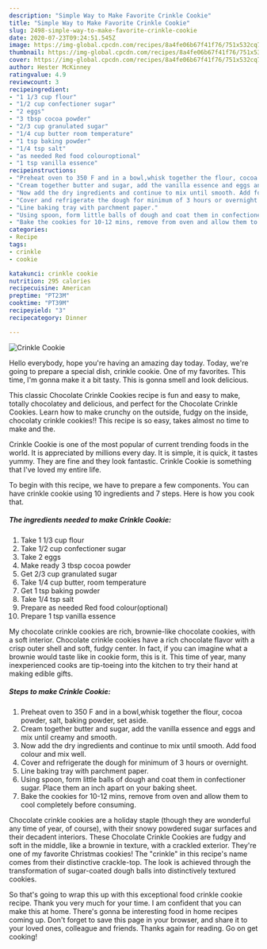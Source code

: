 ```yaml
---
description: "Simple Way to Make Favorite Crinkle Cookie"
title: "Simple Way to Make Favorite Crinkle Cookie"
slug: 2498-simple-way-to-make-favorite-crinkle-cookie
date: 2020-07-23T09:24:51.545Z
image: https://img-global.cpcdn.com/recipes/8a4fe06b67f41f76/751x532cq70/crinkle-cookie-recipe-main-photo.jpg
thumbnail: https://img-global.cpcdn.com/recipes/8a4fe06b67f41f76/751x532cq70/crinkle-cookie-recipe-main-photo.jpg
cover: https://img-global.cpcdn.com/recipes/8a4fe06b67f41f76/751x532cq70/crinkle-cookie-recipe-main-photo.jpg
author: Hester McKinney
ratingvalue: 4.9
reviewcount: 3
recipeingredient:
- "1 1/3 cup flour"
- "1/2 cup confectioner sugar"
- "2 eggs"
- "3 tbsp cocoa powder"
- "2/3 cup granulated sugar"
- "1/4 cup butter room temperature"
- "1 tsp baking powder"
- "1/4 tsp salt"
- "as needed Red food colouroptional"
- "1 tsp vanilla essence"
recipeinstructions:
- "Preheat oven to 350 F and in a bowl,whisk together the flour, cocoa powder, salt, baking powder, set aside."
- "Cream together butter and sugar, add the vanilla essence and eggs and mix until creamy and smooth."
- "Now add the dry ingredients and continue to mix until smooth. Add food colour and mix well."
- "Cover and refrigerate the dough for minimum of 3 hours or overnight."
- "Line baking tray with parchment paper."
- "Using spoon, form little balls of dough and coat them in confectioner sugar. Place them an inch apart on your baking sheet."
- "Bake the cookies for 10-12 mins, remove from oven and allow them to cool completely before consuming."
categories:
- Recipe
tags:
- crinkle
- cookie

katakunci: crinkle cookie 
nutrition: 295 calories
recipecuisine: American
preptime: "PT23M"
cooktime: "PT39M"
recipeyield: "3"
recipecategory: Dinner

---
```



![Crinkle Cookie](https://img-global.cpcdn.com/recipes/8a4fe06b67f41f76/751x532cq70/crinkle-cookie-recipe-main-photo.jpg)

Hello everybody, hope you're having an amazing day today. Today, we're going to prepare a special dish, crinkle cookie. One of my favorites. This time, I'm gonna make it a bit tasty. This is gonna smell and look delicious.

This classic Chocolate Crinkle Cookies recipe is fun and easy to make, totally chocolatey and delicious, and perfect for the Chocolate Crinkle Cookies. Learn how to make crunchy on the outside, fudgy on the inside, chocolaty crinkle cookies!! This recipe is so easy, takes almost no time to make and the.

Crinkle Cookie is one of the most popular of current trending foods in the world. It is appreciated by millions every day. It is simple, it is quick, it tastes yummy. They are fine and they look fantastic. Crinkle Cookie is something that I've loved my entire life.


To begin with this recipe, we have to prepare a few components. You can have crinkle cookie using 10 ingredients and 7 steps. Here is how you cook that.

<!--inarticleads1-->

##### The ingredients needed to make Crinkle Cookie:

1. Take 1 1/3 cup flour
1. Take 1/2 cup confectioner sugar
1. Take 2 eggs
1. Make ready 3 tbsp cocoa powder
1. Get 2/3 cup granulated sugar
1. Take 1/4 cup butter, room temperature
1. Get 1 tsp baking powder
1. Take 1/4 tsp salt
1. Prepare as needed Red food colour(optional)
1. Prepare 1 tsp vanilla essence


My chocolate crinkle cookies are rich, brownie-like chocolate cookies, with a soft interior. Chocolate crinkle cookies have a rich chocolate flavor with a crisp outer shell and soft, fudgy center. In fact, if you can imagine what a brownie would taste like in cookie form, this is it. This time of year, many inexperienced cooks are tip-toeing into the kitchen to try their hand at making edible gifts. 

<!--inarticleads2-->

##### Steps to make Crinkle Cookie:

1. Preheat oven to 350 F and in a bowl,whisk together the flour, cocoa powder, salt, baking powder, set aside.
1. Cream together butter and sugar, add the vanilla essence and eggs and mix until creamy and smooth.
1. Now add the dry ingredients and continue to mix until smooth. Add food colour and mix well.
1. Cover and refrigerate the dough for minimum of 3 hours or overnight.
1. Line baking tray with parchment paper.
1. Using spoon, form little balls of dough and coat them in confectioner sugar. Place them an inch apart on your baking sheet.
1. Bake the cookies for 10-12 mins, remove from oven and allow them to cool completely before consuming.


Chocolate crinkle cookies are a holiday staple (though they are wonderful any time of year, of course), with their snowy powdered sugar surfaces and their decadent interiors. These Chocolate Crinkle Cookies are fudgy and soft in the middle, like a brownie in texture, with a crackled exterior. They&#39;re one of my favorite Christmas cookies! The &#34;crinkle&#34; in this recipe&#39;s name comes from their distinctive crackle-top. The look is achieved through the transformation of sugar-coated dough balls into distinctively textured cookies. 

So that's going to wrap this up with this exceptional food crinkle cookie recipe. Thank you very much for your time. I am confident that you can make this at home. There's gonna be interesting food in home recipes coming up. Don't forget to save this page in your browser, and share it to your loved ones, colleague and friends. Thanks again for reading. Go on get cooking!
